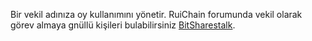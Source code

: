 Bir vekil adınıza oy kullanımını yönetir. RuiChain forumunda vekil olarak görev almaya gnüllü kişileri bulabilirsiniz  [BitSharestalk](https://bitsharestalk.org/index.php/board,75.0.html). 